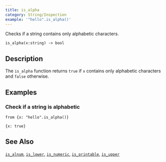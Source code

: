 ```yaml
---
title: is_alpha
category: String/Inspection
example: '"hello".is_alpha()'
---
```

Checks if a string contains only alphabetic characters.

```tql
is_alpha(x:string) -> bool
```

## Description

The `is_alpha` function returns `true` if `x` contains only alphabetic
characters and `false` otherwise.

## Examples

### Check if a string is alphabetic

```tql
from {x: "hello".is_alpha()}
```

```tql
{x: true}
```

## See Also

[`is_alnum`](/reference/functions/is_alnum),
[`is_lower`](/reference/functions/is_lower),
[`is_numeric`](/reference/functions/is_numeric),
[`is_printable`](/reference/functions/is_printable),
[`is_upper`](/reference/functions/is_upper)
